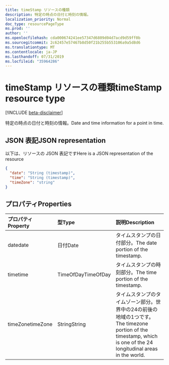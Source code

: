 ```yaml
---
title: timeStamp リソースの種類
description: 特定の時点の日付と時刻の情報。
localization_priority: Normal
doc_type: resourcePageType
ms.prod: ''
author: ''
ms.openlocfilehash: cda000674241ee57347d6809d04d7acd9d59ff0b
ms.sourcegitcommit: 2c62457e57467b8d50f21b255b553106a9a5d8d6
ms.translationtype: MT
ms.contentlocale: ja-JP
ms.lasthandoff: 07/31/2019
ms.locfileid: "35964286"
---
```

# <a name="timestamp-resource-type"></a><span data-ttu-id="2985f-103">timeStamp リソースの種類</span><span class="sxs-lookup"><span data-stu-id="2985f-103">timeStamp resource type</span></span>

[!INCLUDE [beta-disclaimer](../../includes/beta-disclaimer.md)]

<span data-ttu-id="2985f-104">特定の時点の日付と時刻の情報。</span><span class="sxs-lookup"><span data-stu-id="2985f-104">Date and time information for a point in time.</span></span>

## <a name="json-representation"></a><span data-ttu-id="2985f-105">JSON 表記</span><span class="sxs-lookup"><span data-stu-id="2985f-105">JSON representation</span></span>

<span data-ttu-id="2985f-106">以下は、リソースの JSON 表記です</span><span class="sxs-lookup"><span data-stu-id="2985f-106">Here is a JSON representation of the resource</span></span>

<!-- {
  "blockType": "resource",
  "optionalProperties": [

  ],
  "@odata.type": "microsoft.graph.timeStamp"
}-->

```json
{
  "date": "String (timestamp)",
  "time": "String (timestamp)",
  "timeZone": "string"
}

```
## <a name="properties"></a><span data-ttu-id="2985f-107">プロパティ</span><span class="sxs-lookup"><span data-stu-id="2985f-107">Properties</span></span>
| <span data-ttu-id="2985f-108">プロパティ</span><span class="sxs-lookup"><span data-stu-id="2985f-108">Property</span></span>     | <span data-ttu-id="2985f-109">型</span><span class="sxs-lookup"><span data-stu-id="2985f-109">Type</span></span>   |<span data-ttu-id="2985f-110">説明</span><span class="sxs-lookup"><span data-stu-id="2985f-110">Description</span></span>|
|:---------------|:--------|:----------|
|<span data-ttu-id="2985f-111">date</span><span class="sxs-lookup"><span data-stu-id="2985f-111">date</span></span>|<span data-ttu-id="2985f-112">日付</span><span class="sxs-lookup"><span data-stu-id="2985f-112">Date</span></span>|<span data-ttu-id="2985f-113">タイムスタンプの日付部分。</span><span class="sxs-lookup"><span data-stu-id="2985f-113">The date portion of the timestamp.</span></span>|
|<span data-ttu-id="2985f-114">time</span><span class="sxs-lookup"><span data-stu-id="2985f-114">time</span></span>|<span data-ttu-id="2985f-115">TimeOfDay</span><span class="sxs-lookup"><span data-stu-id="2985f-115">TimeOfDay</span></span>|<span data-ttu-id="2985f-116">タイムスタンプの時刻部分。</span><span class="sxs-lookup"><span data-stu-id="2985f-116">The time portion of the timestamp.</span></span>|
|<span data-ttu-id="2985f-117">timeZone</span><span class="sxs-lookup"><span data-stu-id="2985f-117">timeZone</span></span>|<span data-ttu-id="2985f-118">String</span><span class="sxs-lookup"><span data-stu-id="2985f-118">String</span></span>|<span data-ttu-id="2985f-119">タイムスタンプのタイムゾーン部分。世界中の24の前後の地域の1つです。</span><span class="sxs-lookup"><span data-stu-id="2985f-119">The timezone portion of the timestamp, which is one of the 24 longitudinal areas in the world.</span></span>|

<!-- uuid: 8fcb5dbc-d5aa-4681-8e31-b001d5168d79
2015-10-25 14:57:30 UTC -->
<!--
{
  "type": "#page.annotation",
  "description": "timeStamp resource",
  "keywords": "",
  "section": "documentation",
  "tocPath": "",
  "suppressions": []
}
-->
